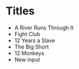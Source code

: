 # Titles

- A River Runs Through It
- Fight Club
- 12 Years a Slave
- The Big Short
- 12 Monkeys
- New input
